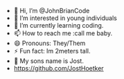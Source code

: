 - 👋 Hi, I’m @JohnBrianCode
- 👀 I’m interested in young individuals
- 🌱 I’m currently learning coding.
- 📫 How to reach me :call me baby.
- 😄 Pronouns: They/Them
- ⚡ Fun fact: Im 2meters tall.
- 👶 My sons name is Jost.
- https://github.com/JostHoetker

<!---
JohnBrianCode/JohnBrianCode is a ✨ special ✨ repository because its `README.md` (this file) appears on your GitHub profile.
You can click the Preview link to take a look at your changes.
--->
